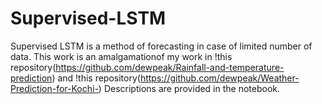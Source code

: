 # Supervised-LSTM
Supervised LSTM is a method of forecasting in case of limited number of data. This work is an amalgamationof my work in !this repository(https://github.com/dewpeak/Rainfall-and-temperature-prediction) and !this repository(https://github.com/dewpeak/Weather-Prediction-for-Kochi-) Descriptions are provided in the notebook.

